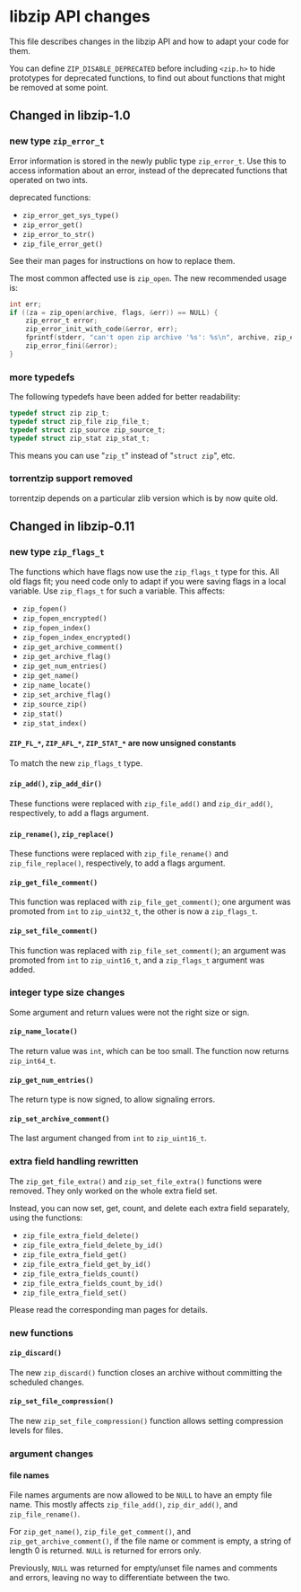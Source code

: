 # libzip API changes

This file describes changes in the libzip API and how to adapt your
code for them.

You can define `ZIP_DISABLE_DEPRECATED` before including `<zip.h>` to hide
prototypes for deprecated functions, to find out about functions that
might be removed at some point.

## Changed in libzip-1.0

### new type `zip_error_t`

Error information is stored in the newly public type `zip_error_t`. Use
this to access information about an error, instead of the deprecated
functions that operated on two ints.

deprecated functions:
- `zip_error_get_sys_type()`
- `zip_error_get()`
- `zip_error_to_str()`
- `zip_file_error_get()`

See their man pages for instructions on how to replace them.

The most common affected use is `zip_open`. The new recommended usage
is:

```c
int err;
if ((za = zip_open(archive, flags, &err)) == NULL) {
	zip_error_t error;
	zip_error_init_with_code(&error, err);
	fprintf(stderr, "can't open zip archive '%s': %s\n", archive, zip_error_strerror(&error));
	zip_error_fini(&error);
}
```

### more typedefs

The following typedefs have been added for better readability:

```c
typedef struct zip zip_t;
typedef struct zip_file zip_file_t;
typedef struct zip_source zip_source_t;
typedef struct zip_stat zip_stat_t;
```

This means you can use "`zip_t`" instead of "`struct zip`", etc.


### torrentzip support removed

torrentzip depends on a particular zlib version which is by now quite
old.

## Changed in libzip-0.11

### new type `zip_flags_t`

The functions which have flags now use the `zip_flags_t` type for this.
All old flags fit; you need code only to adapt if you were saving flags in a
local variable. Use `zip_flags_t` for such a variable.
This affects:
- `zip_fopen()`
- `zip_fopen_encrypted()`
- `zip_fopen_index()`
- `zip_fopen_index_encrypted()`
- `zip_get_archive_comment()`
- `zip_get_archive_flag()`
- `zip_get_num_entries()`
- `zip_get_name()`
- `zip_name_locate()`
- `zip_set_archive_flag()`
- `zip_source_zip()`
- `zip_stat()`
- `zip_stat_index()`

#### `ZIP_FL_*`, `ZIP_AFL_*`, `ZIP_STAT_*` are now unsigned constants

To match the new `zip_flags_t` type.

#### `zip_add()`, `zip_add_dir()`

These functions were replaced with `zip_file_add()` and `zip_dir_add()`, respectively,
to add a flags argument.

#### `zip_rename()`, `zip_replace()`

These functions were replaced with `zip_file_rename()` and `zip_file_replace()`,
respectively, to add a flags argument.

#### `zip_get_file_comment()`

This function was replaced with `zip_file_get_comment()`; one argument was promoted from
`int` to `zip_uint32_t`, the other is now a `zip_flags_t`.

#### `zip_set_file_comment()`

This function was replaced with `zip_file_set_comment()`; an argument was promoted from
`int` to `zip_uint16_t`, and a `zip_flags_t` argument was added.

### integer type size changes

Some argument and return values were not the right size or sign.

#### `zip_name_locate()`

The return value was `int`, which can be too small. The function now returns `zip_int64_t`.


#### `zip_get_num_entries()`

The return type is now signed, to allow signaling errors.

#### `zip_set_archive_comment()`

The last argument changed from `int` to `zip_uint16_t`.

### extra field handling rewritten

The `zip_get_file_extra()` and `zip_set_file_extra()` functions were removed.
They only worked on the whole extra field set.

Instead, you can now set, get, count, and delete each extra field separately,
using the functions:
- `zip_file_extra_field_delete()`
- `zip_file_extra_field_delete_by_id()`
- `zip_file_extra_field_get()`
- `zip_file_extra_field_get_by_id()`
- `zip_file_extra_fields_count()`
- `zip_file_extra_fields_count_by_id()`
- `zip_file_extra_field_set()`

Please read the corresponding man pages for details.

### new functions

#### `zip_discard()`

The new `zip_discard()` function closes an archive without committing the
scheduled changes.

#### `zip_set_file_compression()`

The new `zip_set_file_compression()` function allows setting compression
levels for files.

### argument changes

#### file names

File names arguments are now allowed to be `NULL` to have an empty file name.
This mostly affects `zip_file_add()`, `zip_dir_add()`, and `zip_file_rename()`.

For `zip_get_name()`, `zip_file_get_comment()`, and `zip_get_archive_comment()`, if
the file name or comment is empty, a string of length 0 is returned.
`NULL` is returned for errors only.

Previously, `NULL` was returned for empty/unset file names and comments and
errors, leaving no way to differentiate between the two.
